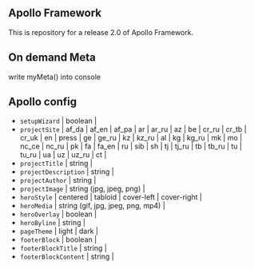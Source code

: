 ## Apollo Framework
This is repository for a release 2.0 of Apollo Framework.

## On demand Meta
write myMeta() into console

## Apollo config
+ `setupWizard` | boolean |
+ `projectSite` | af_da | af_en | af_pa | ar | ar_ru | az | be | cr_ru | cr_tb | cr_uk | en | press | ge | ge_ru | kz | kz_ru | al | kg | kg_ru | mk | mo | nc_ce | nc_ru | pk | fa | fa_en | ru | sib | sh | tj | tj_ru | tb | tb_ru | tu | tu_ru | ua | uz | uz_ru | ct |
+ `projectTitle` | string |
+ `projectDescription` | string |
+ `projectAuthor` | string |
+ `projectImage` | string (jpg, jpeg, png) |
+ `heroStyle` | centered | tabloid | cover-left | cover-right |
+ `heroMedia` | string (gif, jpg, jpeg, png, mp4) |
+ `heroOverlay` | boolean |
+ `heroByline` | string |
+ `pageTheme` | light | dark |
+ `footerBlock` | boolean |
+ `footerBlockTitle` | string |
+ `footerBlockContent` | string |
